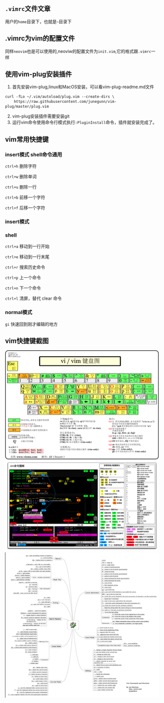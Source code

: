 ## `.vimrc`文件文章
用户的`home`目录下，也就是`~`目录下
## .vimrc为vim的配置文件
同样`neovim`也是可以使用的,neoviw的配置文件为`init.vim`,它的格式跟`.vimrc`一样

## 使用vim-plug安装插件
1. 首先安装vim-plug,linux和MacOS安装，可以看vim-plug-readme.md文件
```shell script
curl -fLo ~/.vim/autoload/plug.vim --create-dirs \
    https://raw.githubusercontent.com/junegunn/vim-plug/master/plug.vim
```
2. vim-plug安装插件需要安装git
3. 运行vim命令使用命令行模式执行`:PluginInstall`命令，插件就安装完成了。

## vim常用快捷键
### insert模式 shell命令通用
`ctrl+h`  删除字符

`ctrl+w`  删除单词

`ctrl+u`  删除一行

`ctrl+b`  前移一个字符

`ctrl+f`  后移一个字符

### insert模式
### shell
`ctrl+a` 移动到一行开始

`ctrl+e` 移动到一行末尾

`ctrl+r` 搜索历史命令

`ctrl+p` 上一个命令

`ctrl+n` 下一个命令

`ctrl+l` 清屏，替代 clear 命令

### normal模式
`gi` 快速回到刚才编辑的地方

## vim快捷键截图
![](./vi-vim-cheat-sheet-sch1.gif)
![](./20140602114620953.jpg)
![](./20140602114952515.jpg)